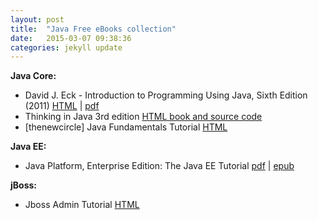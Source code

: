 ```yaml
---
layout: post
title:  "Java Free eBooks collection"
date:   2015-03-07 09:38:36
categories: jekyll update
---
```


**Java Core:**

<ul>
<li>David J. Eck - Introduction to Programming Using Java, Sixth Edition (2011) <a href="http://math.hws.edu/javanotes/">HTML</a> | <a href="http://math.hws.edu/eck/cs124/downloads/javanotes7-linked.pdf">pdf</a></li>
<li>Thinking in Java 3rd edition <a href="http://www.mindviewinc.com/downloads/TIJ-3rd-edition4.0.zip">HTML book and source code</a></li>
<li>[thenewcircle] Java Fundamentals Tutorial <a href="https://thenewcircle.com/static/bookshelf/java_fundamentals_tutorial/index.html">HTML</a></li>
</ul>

  
**Java EE:**

<ul>
<li>Java Platform, Enterprise Edition: The Java EE Tutorial
<a href="https://docs.oracle.com/javaee/7/JEETT.pdf">pdf</a> | <a href="https://docs.oracle.com/javaee/7/JEETT.epub">epub</a></li>
</ul>



**jBoss:**

<ul>
<li>Jboss Admin Tutorial <a href="https://thenewcircle.com/static/bookshelf/jboss_admin_tutorial/index.html">HTML</a></li>
</ul>
